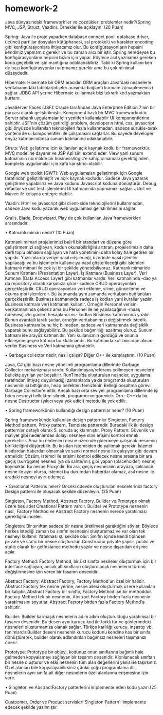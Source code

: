 # homework-2

Java dünyasındaki framework’ler ve çözdükleri problemler nedir?(Spring MVC, JSP,
Struct, Vaadin). Örnekler ile açıklayın. (20 Puan)

Spring: Java ile proje yaparken database connect pool, database driver, üçüncü parti jar dosyaları kütüphanesi, ssl protokolü ve karakter encoding gibi konfigürasyonlara ihtiyacımız olur. Bu konfigürasyonların hepsini kendimiz
yapmamız gerekir ve bu zaman alıcı bir iştir. Spring neredeyse bu konfigürasyonların hepsini bizim için yapar. Böylece asıl yazmamız gereken koda geçebilir ve işin mantığına odaklanabiliriz. Tabii ki Spring kullanırken de
bazı konfigürasyonları yapmamız gerekir ama bu çok minimal düzeydedir.

Hibernate: Hibernate bir ORM aracıdır. ORM araçları Java'daki nesnelerle veritabanındaki tablolar/objeler arasında bağlantı kurmamızı/maplememizi sağlar. JDBC API yerine Hibernate kullanmak bizi tekrarlı kod yazmaktan kurtarır.

JavaServer Faces [JSF]: Oracle tarafından Java Enterprise Edition 7'nin bir parçası olarak geliştirilmiştir. Komponent bazlı bir MVC frameworküdür. Server tabanlı uygulamalar için yeniden kullanılabilir
UI komponentlerine sahiptir. JSF'nin çözüm getirdiği problem, developerın html, css, javascript gibi önyüzde kullanılan teknolojileri fazla kullanmadan, sadece sürükle-bırak yöntemi ile ui komponentleri ile
çalışmasını sağlarlar. Bu sayede developer önyüz katmanındansa sunum katmanına odaklanabilir.

Struts: Web geliştirme için kullanılan açık kaynak kodlu bir frameworktür. MVC modeline dayanır ve JSP Api'sini extend eder. View yani sunum katmanının normalde bir business/logic'e sahip olmaması gerektiğinden, kompleks
uygulamalar için kafa karıştırıcı olabilir.

Google web toolkit [GWT]: Web uygulamaları geliştirmek için Google tarafından geliştirilmiştir ve açık kaynak kodludur. Sadece Java yazarak geliştirme yapabiliriz ve Java kodunu Javascript koduna dönüştürür. Debug, refactor ve unit
test işlemlerini UI katmanında yapmamızı sağlar. JUnit ve Maven ile kolayca entegre olabilir.

Vaadin: Html ve javascript gibi client-side teknolojilerini kullanmadan, sadece Java kodu yazarak web uygulaması geliştirilmesini sağlar.

Grails, Blade, Dropwizard, Play de çok kullanılan Java frameworkleri arasındadır.

• Katmanlı mimari nedir? (10 Puan)

Katmanlı mimari projelerimizi belirli bir standart ve düzene göre geliştirmemizi sağlayan, kodun okunabilirliğini arttıran, projelerimizin daha derli toplu olmasını sağlayan ve
hata yönetimini daha kolay hale getiren bir yapıdır. Yazılımlarda veriye nasıl erişileceği, üzerinde nasıl işlemler yapılacağı ve bu işlemlerin kullanıcıya nasıl gösterileceği gibi
işlemleri katmanlı mimari ile çok iyi bir şekilde yönetebiliyoruz. Katmanlı mimaride Sunum Katmanı (Presentation Layer), İş Katmanı (Business Layer), Veri Katmanı (Data Access Layer) gibi katmanlar
vardır. Veri katmanında -dao ya da repository olarak karşımıza çıkar- sadece CRUD operasyonları gerçekleştirilir. CRUD operasyonları veri ekleme, silme, güncelleme ve okuma gibi işlemlerdir.
Bu katmanda aynı zamanda veritabanı bağlantıları gerçekleştirilir. Business katmanında sadece iş kodları yani kurallar yazılır. Business katmanı veri katmanını kullanır. Örneğin Personel verisini verikatmanında çekeriz
ama bu Personel ile ne yapılacağının -maaş ödemesi, izin günleri hesaplama vs- kodları Business katmanında yazılır. Bunun avantajlı tarafı şudur, örneğin veritabanımızı değiştirmek istedik. Business katmanı bunu
hiç bilmeden, sadece veri katmanında değişiklik yaparak bunu sağlayabiliriz. Bu şekilde bağımlılığı azaltmış oluruz. Sunum katmanı ise arayüz katmanıdır. Yani kullanıcının gördüğü ve onunla etkileşime geçen katman
bu kkatmandır. Bu katmanda kulllanıcıdan alınan veriler Business ve Veri katmanına göndeirlir.

• Garbage collector nedir, nasıl çalışır? Diğer C++ ile karşılaştırın. (10 Puan)

Java, C# gibi bazı nesne yönelimli programlama dillerinde Garbage Collector mekanizması vardır. Kullanılmayan/referans edilmeyen nesnelere bellekte ayrılan yer boşaltılır.
RunTime’da oluşturulan nesneler, uygulama tarafından ihtiyaç duyulmadığı zamanlarda ya da programda oluşturulan nesnenin işi bittiğinde, heap bellekten temizlenir. Belleği boşaltma görevi Garbage Collector'e aittir.
Ancak bazı orta seviyeli programlama dillerinde işi biten nesneyi bellekten silmek, programcının görevidir. Örn : C++’da bir nesne Destructor (yıkıcı veya yok edici) metodu ile yok edilir.

• Spring frameworkünün kullandığı design patternlar neler? (10 Puan)

Spring frameworkünde kullanılan design patternler Singleton, Factory Method pattern, Proxy pattern, Template patterndir. Buradaki ilk iki design patternler detaylı olarak 5. soruda açıklanmıştır.
Proxy Pattern: Güvenlik ve maliyet gibi nedenlerden dolayı nesneye olan erişimi kontrol etmek gerekebilir. Ama bu nedenleri nesne üzerinde gidermeye çalışmak nesnenin birlikteliğini düşürebilir.
Bu kısıtları istemciden de yalıtmak gerekir. İstemci kısıtlardan haberdar olmamalı ve sanki normal nesne ile çalışıyor gibi devam etmelidir. Çözüm, istemci ile erişimi kontrol edilecek nesne arasına
bir ara geçiş (surrogate) nesnesi (ya da sahte/mış gibi yapan (placeholder) nesne) koymaktır. Bu nesne Proxy'dir. Bu ara, geçiş nesnesinin arayüzü, saklanan nesne ile aynı olursa,
istemci bu durumdan haberdar olamaz, asıl nesne ile aradaki nesneyi ayırt edemez.

• Creational Patterns neler? Önceki ödevde oluşturulan nesnelerinizi factory Design
patterni ile oluşacak şekilde düzenleyin. (25 Puan)

Singleton, Factory Method, Abstract Factory, Builder ve Prototype olmak üzere beş adet Creational Pattern vardır. Builder ve Prototype nesnenin nasıl, Factory Method ve Abstract Factory nesnenin nerede yaratılması gerektiğini
inceler.

Singleton: Bir sınıftan sadece bir nesne üretilmesi gerektiğini söyler. Böylece herkes istediği zaman bu sınıfın nesnesini oluşturamaz ve var olan tek nesneyi kullanır. Yapılması şu şekilde olur: Sınıfın içinde
kendi tipinden private ve static bir nesne oluşturulur. Constructor private yapılır. public ve static olarak bir getInstance methodu yazılır ve nesne dışarıdan erişime açılır.

Factory Method: Factory Method, bir üst sınıfta nesneler oluşturmak için bir interface sağlayan, ancak alt sınıfların oluşturulacak nesnelerin türünü değiştirmesine izin veren bir tasarım desenidir.

Abstract Factory: Abstract Factory, Factory Method'un özel bir halidir. Abstract Factory tek nesne yerine, nesne ailesi oluşturmak üzere kullanılan bir kalıptır. Abstract Factory bir sınıftır, Factory Method ise bir methoddur.
Factory Method tek bir nesnenin, Abstract Factory birden fazla nesnenin yaratılmasını soyutlar. Abstract Factory birden fazla Factory Method'a sahiptir.

Builder: Builder karmaşık nesnelerin adım adım oluşturulduğu yaratımsal bir tasarım desenidir. Bu desen aynı kurucu kod ile farklı tür ve gösterimdeki nesneleri oluşturmanıza olanak sağlar.
Türkçe karlılığı kurucu, inşaatçı vb. tanımlardır.Builder deseni nesnenin kurucu kodunu kendine has bir sınıfa dönüştürerek, builder olarak adlandırılan bağımsız nesneleri taşımanızı önerir.

Prototype: Prototype bir objeyi, kodunuz onun sınıflarına bağımlı hale gelmeden kopyalamayı sağlayan bir tasarım desenidir. Klonlanacak sınıftan bir nesne oluşturur ve eski nesnenin tüm alan
değerlerini yenisine taşırsınız. Özel alanları bile kopyalayabilirsiniz çünkü çoğu programlama dili, nesnelerin aynı sınıfa ait diğer nesnelerin özel alanlarına erişmesine izin verir.

• Singleton ve AbstractFactory patterlerini implemente eden kodu yazın.(25 Puan)

Custpomer, Order ve Product servisleri Singleton Pattern'i implemente edecek şekilde yazılmıştır.
